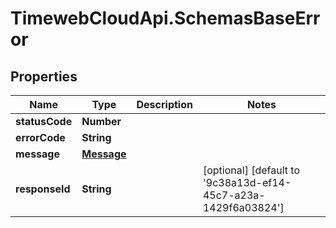 # TimewebCloudApi.SchemasBaseError

## Properties

Name | Type | Description | Notes
------------ | ------------- | ------------- | -------------
**statusCode** | **Number** |  | 
**errorCode** | **String** |  | 
**message** | [**Message**](Message.md) |  | 
**responseId** | **String** |  | [optional] [default to &#39;9c38a13d-ef14-45c7-a23a-1429f6a03824&#39;]



